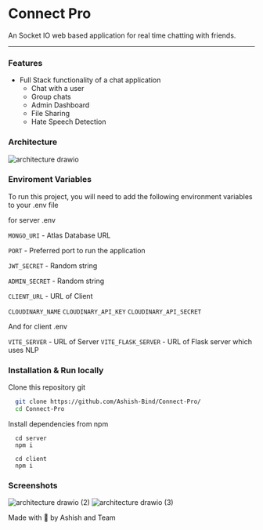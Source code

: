 # Connect Pro

An Socket IO web based application for real time chatting with friends.

___

### Features

- Full Stack functionality of a chat application
  - Chat with a user
  - Group chats
  - Admin Dashboard
  - File Sharing
  - Hate Speech Detection

### Architecture

![architecture drawio](https://github.com/user-attachments/assets/7bb72c8a-da15-47c6-92ff-27635359fef4)

### Enviroment Variables
To run this project, you will need to add the following environment variables to your .env file

for server .env

`MONGO_URI` - Atlas Database URL

`PORT` - Preferred port to run the application

`JWT_SECRET` - Random string

`ADMIN_SECRET` - Random string

`CLIENT_URL` - URL of Client

`CLOUDINARY_NAME`
`CLOUDINARY_API_KEY` 
`CLOUDINARY_API_SECRET` 

And for client .env

`VITE_SERVER` - URL of Server
`VITE_FLASK_SERVER` - URL of Flask server which uses NLP

### Installation & Run locally

Clone this repository git

```bash
  git clone https://github.com/Ashish-Bind/Connect-Pro/
  cd Connect-Pro
```

Install dependencies from npm

```
  cd server
  npm i
```

```
  cd client
  npm i
```
### Screenshots
![architecture drawio (2)](https://github.com/user-attachments/assets/f70fa334-6985-4cbe-9a80-039fa223611c)
![architecture drawio (3)](https://github.com/user-attachments/assets/216c2e85-5062-4574-b28e-17cf9e5bb190)

Made with 💖 by Ashish and Team
